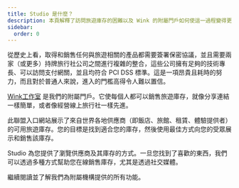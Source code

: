 ```yaml
---
title: Studio 是什麼？
description: 本頁解釋了訪問旅遊庫存的困難以及 Wink 的附屬門戶如何使這一過程變得更加容易。
sidebar:
  order: 0
---
```

從歷史上看，取得和銷售任何與旅遊相關的產品都需要簽署保密協議，並且需要兩家（或更多）持牌旅行社公司之間進行複雜的整合，這些公司擁有足夠的技術專長、可以訪問支付網關，並且均符合 PCI DSS 標準。這是一項昂貴且耗時的努力，而且對於普通人來說，進入的門檻高得令人難以置信。

[Wink工作室](https://studio.wink.travel) 是我們的附屬門戶。它使每個人都可以銷售旅遊庫存，就像分享連結一樣簡單，或者像經營線上旅行社一樣先進。

此聯盟入口網站展示了來自世界各地供應商（即飯店、旅館、租賃、體驗提供者）的可用旅遊庫存。您的目標是找到適合您的庫存，然後使用最佳方式向您的受眾展示和銷售該庫存。

Studio 為您提供了瀏覽供應商及其庫存的方式。一旦您找到了喜歡的東西，我們可以透過多種方式幫助您在線銷售庫存，尤其是透過社交媒體。

繼續閱讀並了解我們為附屬機構提供的所有功能。

